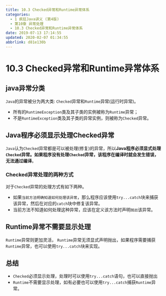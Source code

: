 ```yaml
---
title: 10.3 Checked异常和Runtime异常体系
categories: 
  - 1 疯狂Java讲义 (第4版)
  - 第10章 异常处理
  - 10.3 Checked异常和Runtime异常体系
date: 2019-07-13 17:14:55
updated: 2020-02-07 01:34:55
abbrlink: d81e130b
---
```

# 10.3 Checked异常和Runtime异常体系

## java异常分类
`Java`的异常被分为两大类: `Checked`异常和`Runtime`异常(运行时异常)。
- 所有的`RuntimeException`类及其子类的实例被称为`Runtime`异常；
- 不是`RuntimeException`类及其子类的异常实例，则被称为`Checked`异常。

## Java程序必须显示处理Checked异常

`Java`认为`Checked`异常都是可以被处理(修复)的异常，所以**Java程序必须显式处理`Checked`异常。如果程序没有处理`Checked`异常，该程序在编译时就会发生错误，无法通过编译**。

### Checked异常处理的两种方式
对于`Checked`异常的处理方式有如下两种。
- 如果`当前方法明确知道如何处理该异常`，那么程序应该使用`try...catch`块来捕获该异常，然后在对应的`catch`块中修复该异常。
- 当前方法不知道如何处理这种异常，应该在定义该方法时声明`抛出`该异常。

## Runtime异常不需要显示处理
`Runtime`异常则更加灵活， `Runtime`异常无须显式声明抛出，如果程序需要捕获`Runtime`异常，也可以使用`try...catch`块来实现。

## 总结
- `Checked`必须显示处理，处理时可以使用`try...catch`语句，也可以直接抛出
- `Runtime`不需要显示处理，如有必要也可以使用`try...catch`捕获`Runtime`异常。

